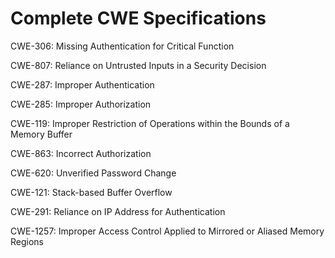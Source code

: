 

# Complete CWE Specifications

CWE-306: Missing Authentication for Critical Function

CWE-807: Reliance on Untrusted Inputs in a Security Decision

CWE-287: Improper Authentication

CWE-285: Improper Authorization

CWE-119: Improper Restriction of Operations within the Bounds of a Memory Buffer

CWE-863: Incorrect Authorization

CWE-620: Unverified Password Change

CWE-121: Stack-based Buffer Overflow

CWE-291: Reliance on IP Address for Authentication

CWE-1257: Improper Access Control Applied to Mirrored or Aliased Memory Regions